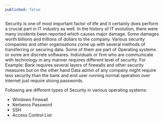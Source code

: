 ```yaml
---
published: false
---
```

Security is one of most important factor of life and it certainly does perform a crucial part in IT industry as well. In the history of IT evolution, there were many incidents been reported which causes major damage. Some damages worth billions and trillions of dollars to the company. Various security companies and other organisations come up with several methods of transferring or securing data. Some of them are part of Operating systems or some are discrete softwares. Individuals or firm who are communicate with technology in any manner requires different level of security. For Example: Bank requires several layers of firewalls and other security measures but on the other hand Data admin of any company might require less security than the bank and end user running normal operation over internet just require strong passwords.

Following are different types of Security in various operating systems:

- Windows Firewall
- Kerberos Password
- SSH
- Access Control List
